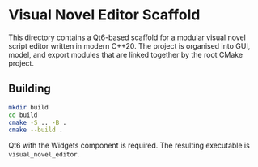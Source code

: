 # Visual Novel Editor Scaffold

This directory contains a Qt6-based scaffold for a modular visual novel script editor written in modern C++20. The project is organised into GUI, model, and export modules that are linked together by the root CMake project.

## Building

```bash
mkdir build
cd build
cmake -S .. -B .
cmake --build .
```

Qt6 with the Widgets component is required. The resulting executable is `visual_novel_editor`.
